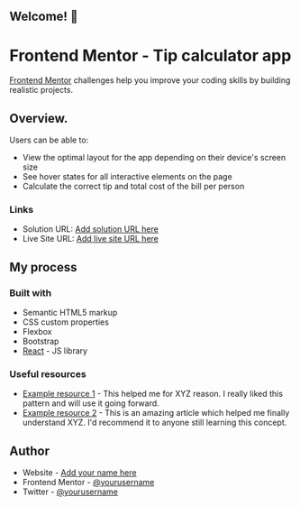 ## Welcome! 👋
# Frontend Mentor - Tip calculator app

[Frontend Mentor](https://www.frontendmentor.io) challenges help you improve your coding skills by building realistic projects.

## Overview.
Users can be able to:

- View the optimal layout for the app depending on their device's screen size
- See hover states for all interactive elements on the page
- Calculate the correct tip and total cost of the bill per person

### Links

- Solution URL: [Add solution URL here](https://your-solution-url.com)
- Live Site URL: [Add live site URL here]((https://tiptotalizer.netlify.app/))

## My process
### Built with

- Semantic HTML5 markup
- CSS custom properties
- Flexbox
- Bootstrap
- [React](https://reactjs.org/) - JS library

### Useful resources

- [Example resource 1](https://www.example.com) - This helped me for XYZ reason. I really liked this pattern and will use it going forward.
- [Example resource 2](https://www.example.com) - This is an amazing article which helped me finally understand XYZ. I'd recommend it to anyone still learning this concept.

## Author

- Website - [Add your name here](https://www.your-site.com)
- Frontend Mentor - [@yourusername](https://www.frontendmentor.io/profile/modupimaphoto)
- Twitter - [@yourusername](https://twitter.com/modupimaphoto)
